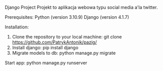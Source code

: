 Django Project
Projekt to aplikacja webowa typu social media a'la twitter.

Prerequisites:
Python (version 3.10.9)
Django (version 4.1.7)

Installation:
1. Clone the repository to your local machine:
git clone https://github.com/PatrykAntonik/pazig/
2. Install django:
pip install django
3. Migrate models to db:
python manage.py migrate

Start app:
python manage.py runserver
